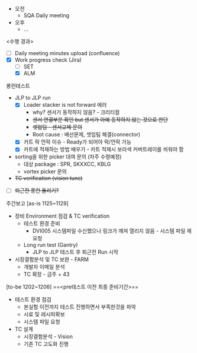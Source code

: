 - 오전
	- SQA Daily meeting
- 오후
	- ...

<수행 경과>
- [ ] Daily meeting minutes upload (confluence)
- [x] Work progress check (Jira)
	- [ ] SET
	- [x] ALM

롱런테스트
- JLP to JLP run
	- [x] Loader stacker is not forward 에러
		- why? 센서가 동작하지 않음? - 크리티컬
		- ~~센서 연결부분 확인 but 센서가 아예 동작하지 않는 것으로 판단~~
		- ~~셋업팀 - 센서교체 문의~~
		- Root cause : 배선문제, 셋업팀 해결(connector)
	- [x] 카트 락 언락 이슈 - Ready가 되어야 락/언락 가능
	- [x] 카트에 적재하는 방법 배우기 - 카트 적재시 보라색 커버트레이를 씌워야 함
- sorting을 위한 picker 대여 문의 (차주 수령예정)
	- 대상 package : SPR, SKXXCC, KBLG
	- vortex picker 문의
- ~~TC verification (vision tune)~~
- [ ] ~~퇴근전 롱런 돌리기?~~ 

주간보고
[as-is 1125~1129]
- 장비 Environment 점검 & TC verification
    - 테스트 환경 준비
	    - DVI005 시스템파일 수신했으나 링크가 깨져 열리지 않음 - 시스템 파일 재요청
    - Long run test (Gantry)
	    - JLP to JLP 테스트 후 퇴근전 Run 시작
- 시장결함분석 및 TC 보완 - FARM
	- 개발자 이메일 분석
	- TC 확장 - 금주 + 43

[to-be 1202~1206]
==<pre테스트 이전 최종 준비기간>==
- 테스트 환경 점검
	- 본실험 이전까지 테스트 진행하면서 부족한것을 파악
	- 시료 및 레시피확보
	- 시스템 파일 요청
- TC 설계
	- 시장결함분석 - Vision
	- 기존 TC 고도화 진행
